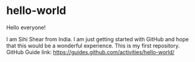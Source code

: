 # hello-world

Hello everyone!

I am Sihi Shear from India.
I am just getting started with GitHub and hope that this would be a wonderful experience.
This is my first repository.
GitHub Guide link: https://guides.github.com/activities/hello-world/
